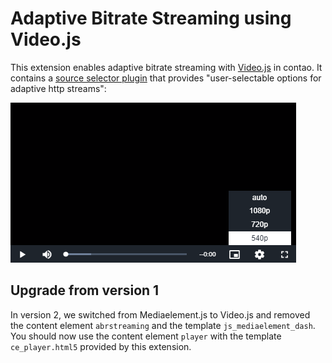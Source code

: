 # Adaptive Bitrate Streaming using Video.js

This extension enables adaptive bitrate streaming with [Video.js](https://github.com/videojs/video.js) in contao. It contains a [source selector plugin](https://github.com/FreeTubeApp/videojs-http-source-selector) that provides "user-selectable options for adaptive http streams":

![Source Selection Screenshot](docs/source-selector-screenshot.png)

## Upgrade from version 1

In version 2, we switched from Mediaelement.js to Video.js and removed the content element `abrstreaming` and the template `js_mediaelement_dash`. You should now use the content element `player` with the template `ce_player.html5` provided by this extension.
